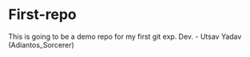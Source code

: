 # First-repo
This is going to be a demo repo for my first git exp.
Dev. - Utsav Yadav (Adiantos_Sorcerer)
